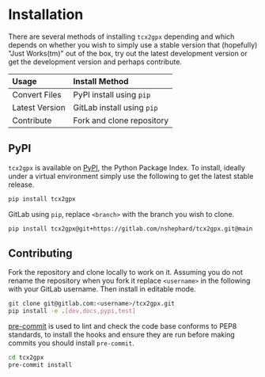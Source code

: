 # Installation

There are several methods of installing `tcx2gpx` depending and which depends on whether you wish to simply use a stable
version that (hopefully) "Just Works(tm)" out of the box, try out the latest development version or get the development
version and perhaps contribute.

| Usage          | Install Method             |
|:---------------|:---------------------------|
| Convert Files  | PyPI install using `pip`   |
| Latest Version | GitLab install using `pip` |
| Contribute     | Fork and clone repository  |

## PyPI

`tcx2gpx` is available on [PyPI](https://pypi.org/project/tcx2gpx/), the Python Package Index. To install, ideally under
a virtual environment simply use the following to get the latest stable release.

``` bash
pip install tcx2gpx
```

GitLab using `pip`, replace `<branch>` with the branch you wish to clone.

``` bash
pip install tcx2gpx@git+https://gitlab.com/nshephard/tcx2gpx.git@main
```

## Contributing

Fork the repository and clone locally to work on it. Assuming you do not rename the repository when you fork it replace
`<username>` in the following with your GitLab username. Then install in editable mode.

``` bash
git clone git@gitlab.com:<username>/tcx2gpx.git
pip install -e .[dev,docs,pypi,test]
```

[pre-commit](https://pre-commit.com) is used to lint and check the code base conforms to PEP8 standards, to install the
hooks and ensure they are run before making commits you should install `pre-commit`.

``` bash
cd tcx2gpx
pre-commit install
```
